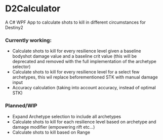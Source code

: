 # D2Calculator

A C# WPF App to calculate shots to kill in different circumstances for Destiny2

### Currently working:

- Calculate shots to kill for every resilience level given a baseline bodyshot damage value and a baseline crit value (this will be deprecated and removed with the full implementation of the archetype selector)
- Calculate shots to kill for every resilience level for a select few archetypes, this wil replace beforementioned STK with manual damage input
- Accuracy calculation (taking into account accuracy, instead of optimal STK)

### Planned/WIP

- Expand Archetype selection to include all archetypes
- Calculate shots to kill for each resilience level based on archetype and damage modifier (empowering rift etc...)
- Calculate shots to kill based on Range
